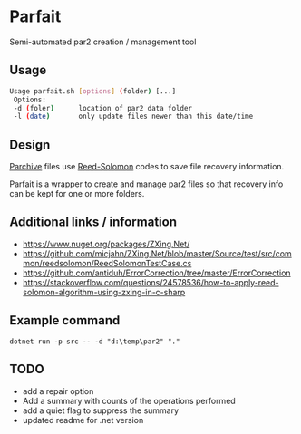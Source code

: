 # Parfait #
Semi-automated par2 creation / management tool

## Usage ##
```bash
Usage parfait.sh [options] (folder) [...]
 Options:
 -d (foler)      location of par2 data folder
 -l (date)       only update files newer than this date/time
```

## Design ##
[Parchive](https://github.com/Parchive/par2cmdline) files use [Reed-Solomon](https://en.wikipedia.org/wiki/Reed-Solomon_error_correction) codes to save file recovery information.

Parfait is a wrapper to create and manage par2 files so that recovery info can be kept for one or more folders.

## Additional links / information ##
* https://www.nuget.org/packages/ZXing.Net/
* https://github.com/micjahn/ZXing.Net/blob/master/Source/test/src/common/reedsolomon/ReedSolomonTestCase.cs
* https://github.com/antiduh/ErrorCorrection/tree/master/ErrorCorrection
* https://stackoverflow.com/questions/24578536/how-to-apply-reed-solomon-algorithm-using-zxing-in-c-sharp

## Example command
`dotnet run -p src -- -d "d:\temp\par2" "."`

## TODO
* add a repair option
* Add a summary with counts of the operations performed
* add a quiet flag to suppress the summary
* updated readme for .net version
